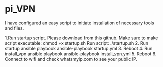 # pi_VPN

I have configured an easy script to initiate installation of necessary tools and files.

1.Run startup script. Please download from this github. 
	Make sure to make script executable: chmod +x startup.sh
	Run script: ./startup.sh
2. Run startup ansible playbook
	ansible-playbook startup.yml
3. Reboot 
4. Run install_vpn ansible playbook
	ansible-playbook install_vpn.yml
5. Reboot
6. Connect to wifi and check whatsmyip.com to see your public IP.
